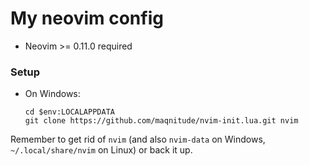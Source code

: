 # My neovim config
- Neovim >= 0.11.0 required

### Setup
- On Windows:
  ```shell
  cd $env:LOCALAPPDATA
  git clone https://github.com/maqnitude/nvim-init.lua.git nvim
  ```

Remember to get rid of `nvim` (and also `nvim-data` on Windows, `~/.local/share/nvim` on Linux) or back it up.
